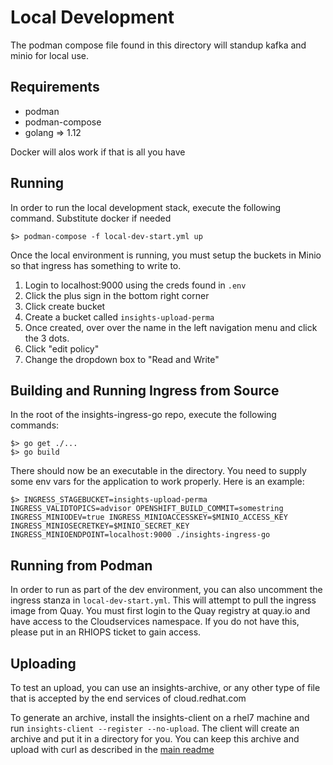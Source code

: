 # Local Development

The podman compose file found in this directory will standup kafka and minio for local use.

## Requirements
* podman
* podman-compose
* golang => 1.12

Docker will alos work if that is all you have

## Running

In order to run the local development stack, execute the following command. Substitute docker if needed

    $> podman-compose -f local-dev-start.yml up

Once the local environment is running, you must setup the buckets in Minio so that ingress has something to write to.

1. Login to localhost:9000 using the creds found in `.env`
2. Click the plus sign in the bottom right corner
3. Click create bucket
4. Create a bucket called `insights-upload-perma`
5. Once created, over over the name in the left navigation menu and click the 3 dots.
6. Click "edit policy"
7. Change the dropdown box to "Read and Write"

## Building and Running Ingress from Source

In the root of the insights-ingress-go repo, execute the following commands:

    $> go get ./...
    $> go build

There should now be an executable in the directory. You need to supply some env vars for the application to work
properly. Here is an example:

    $> INGRESS_STAGEBUCKET=insights-upload-perma INGRESS_VALIDTOPICS=advisor OPENSHIFT_BUILD_COMMIT=somestring INGRESS_MINIODEV=true INGRESS_MINIOACCESSKEY=$MINIO_ACCESS_KEY INGRESS_MINIOSECRETKEY=$MINIO_SECRET_KEY INGRESS_MINIOENDPOINT=localhost:9000 ./insights-ingress-go

## Running from Podman

In order to run as part of the dev environment, you can also uncomment the ingress stanza in `local-dev-start.yml`. This will attempt to pull the ingress image from Quay. You must first login to the Quay registry at quay.io and have access to the Cloudservices namespace. If you do not have this, please put in an RHIOPS ticket to gain access.

## Uploading

To test an upload, you can use an insights-archive, or any other type of file that is accepted by the end services of cloud.redhat.com

To generate an archive, install the insights-client on a rhel7 machine and run `insights-client --register --no-upload`. The client will create an archive and put it in a directory for you. You can keep this archive and upload with curl as described in the [main readme](https://github.com/RedHatInsights/insights-ingress-go#uploading-a-file)
